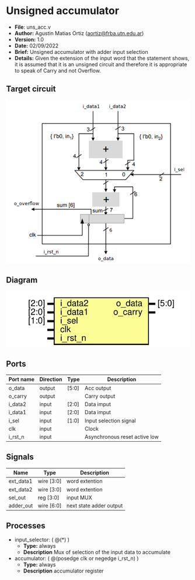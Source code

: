 # Unsigned accumulator

- **File**: uns_acc.v
- **Author:** Agustin Matias Ortiz (aortiz@frba.utn.edu.ar)
- **Version:** 1.0
- **Date:** 02/09/2022
- **Brief:** Unsigned accumulator with adder input selection
- **Details:** Given the extension of the input word that the 
 statement shows, it is assumed that it is an unsigned 
 circuit and therefore it is appropriate to speak of Carry and not Overflow.

## Target circuit
![circuit](xtras/target_circuit.png)
## Diagram

![Diagram](uns_acc_doc.svg "Diagram")
## Ports

| Port name | Direction | Type  | Description                   |
| --------- | --------- | ----- | ----------------------------- |
| o_data    | output    | [5:0] | Acc output                    |
| o_carry   | output    |       | Carry output                  |
| i_data2   | input     | [2:0] | Data imput                    |
| i_data1   | input     | [2:0] | Data imput                    |
| i_sel     | input     | [1:0] | Input selection signal        |
| clk       | input     |       | Clock                         |
| i_rst_n   | input     |       | Asynchronous reset active low |
## Signals

| Name      | Type       | Description             |
| --------- | ---------- | ----------------------- |
| ext_data1 | wire [3:0] | word extention          |
| ext_data2 | wire [3:0] | word extention          |
| sel_out   | reg  [3:0] | input MUX               |
| adder_out | wire [6:0] | next state adder output |
## Processes
- input_selector: ( @(*) )
  - **Type:** always
  - **Description**
 Mux of selection of the input data to accumulate 
- accumulator: ( @(posedge clk or negedge i_rst_n) )
  - **Type:** always
  - **Description**
 accumulator register 
